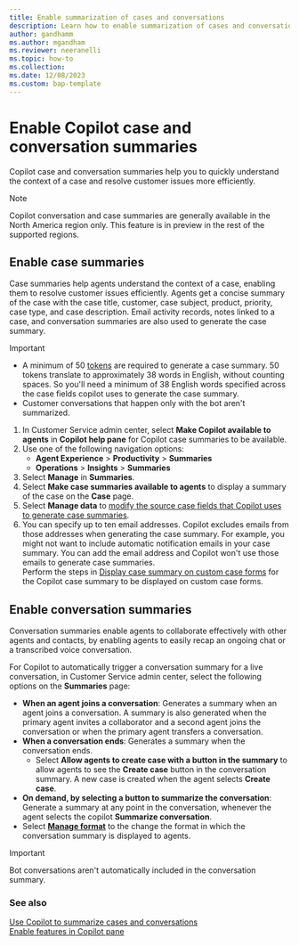 ```yaml
---
title: Enable summarization of cases and conversations
description: Learn how to enable summarization of cases and conversations using Copilot in Customer Service.
author: gandhamm
ms.author: mgandham
ms.reviewer: neeranelli
ms.topic: how-to 
ms.collection: 
ms.date: 12/08/2023
ms.custom: bap-template 
---
```


# Enable Copilot case and conversation summaries

Copilot case and conversation summaries help you to quickly understand the context of a case and resolve customer issues more efficiently.

> [!NOTE]
> Copilot conversation and case summaries are generally available in the North America region only. This feature is in preview in the rest of the supported regions.

## Enable case summaries

Case summaries help agents understand the context of a case, enabling them to resolve customer issues efficiently. Agents get a concise summary of the case with the case title, customer, case subject, product, priority, case type, and case description. Email activity records, notes linked to a case, and conversation summaries are also used to generate the case summary.

> [!IMPORTANT]
> - A minimum of 50 [tokens](https://platform.openai.com/docs/introduction) are required to generate a case summary. 50 tokens translate to approximately 38 words in English, without counting spaces. So you'll need a minimum of 38 English words specified across the case fields copilot uses to generate the case summary.
> - Customer conversations that happen only with the bot aren't summarized. 
 
1. In Customer Service admin center, select **Make Copilot available to agents** in **Copilot help pane** for Copilot case summaries to be available.
1. Use one of the following navigation options: 
    - **Agent Experience** > **Productivity** > **Summaries**
    - **Operations** > **Insights** > **Summaries**
1. Select **Manage** in **Summaries**.
1. Select **Make case summaries available to agents** to display a summary of the case on the **Case** page. 
1. Select **Manage data** to [modify the source case fields that Copilot uses to generate case summaries](copilot-map-custom-fields.md). 
1. You can specify up to ten email addresses. Copilot excludes emails from those addresses when generating the case summary. For example, you might not want to include automatic notification emails in your case summary. You can add the email address and Copilot won't use those emails to generate case summaries.<br>
Perform the steps in [Display case summary on custom case forms](copilot-powerapps-settings.md) for the Copilot case summary to be displayed on custom case forms. 

## Enable conversation summaries

Conversation summaries enable agents to collaborate effectively with other agents and contacts, by enabling agents to easily recap an ongoing chat or a transcribed voice conversation.

For Copilot to automatically trigger a conversation summary for a live conversation, in Customer Service admin center, select the following options on the **Summaries** page:
   - **When an agent joins a conversation**: Generates a summary when an agent joins a conversation. A summary is also generated when the primary agent invites a collaborator and a second agent joins the conversation or when the primary agent transfers a conversation.
   - **When a conversation ends**: Generates a summary when the conversation ends. 
      - Select **Allow agents to create case with a button in the summary** to allow agents to see the **Create case** button in the conversation summary. A new case is created when the agent selects **Create case**.
   - **On demand, by selecting a button to summarize the conversation**: Generate a summary at any point in the conversation, whenever the agent selects the copilot **Summarize conversation**.
   - Select [**Manage format**](customize-copilot-conv-summary.md) to  the change the format in which the conversation summary is displayed to agents.

> [!IMPORTANT]
> Bot conversations aren't automatically included in the conversation summary. 

### See also

[Use Copilot to summarize cases and conversations](../use/copilot-use-summary.md)<br>
[Enable features in Copilot pane](copilot-enable-help-pane.md)
